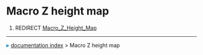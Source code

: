 # Macro Z height map
1.  REDIRECT [Macro_Z\_Height_Map](Macro_Z_Height_Map.md)



---
![](images/Right_arrow.png) [documentation index](../README.md) > Macro Z height map
